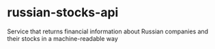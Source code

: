 # russian-stocks-api
Service that returns financial information about Russian companies and their stocks in a machine-readable way
